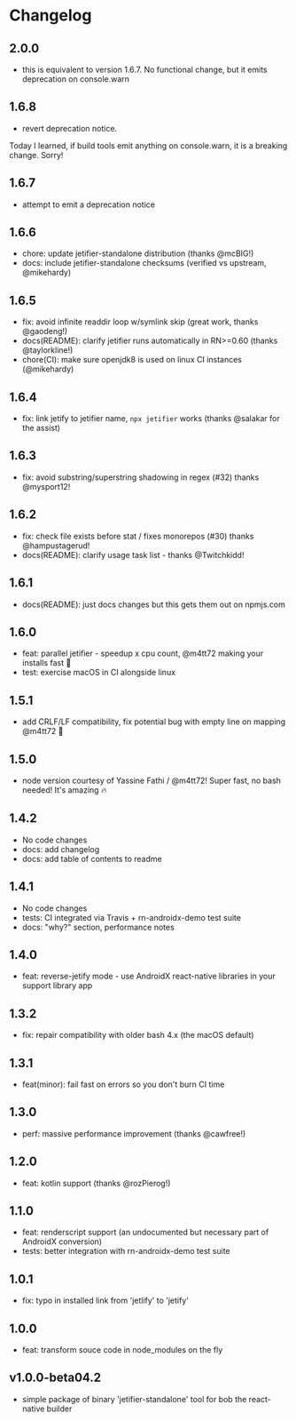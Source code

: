 # Changelog

## 2.0.0

- this is equivalent to version 1.6.7. No functional change, but it emits deprecation on console.warn

## 1.6.8

- revert deprecation notice.

Today I learned, if build tools emit anything on console.warn, it is a breaking change. Sorry!

## 1.6.7

- attempt to emit a deprecation notice

## 1.6.6
- chore: update jetifier-standalone distribution (thanks @mcBIG!)
- docs: include jetifier-standalone checksums (verified vs upstream, @mikehardy)

## 1.6.5
- fix: avoid infinite readdir loop w/symlink skip (great work, thanks @gaodeng!)
- docs(README): clarify jetifier runs automatically in RN>=0.60 (thanks @taylorkline!)
- chore(CI): make sure openjdk8 is used on linux CI instances (@mikehardy)

## 1.6.4
- fix: link jetify to jetifier name, `npx jetifier` works (thanks @salakar for the assist)

## 1.6.3
- fix: avoid substring/superstring shadowing in regex (#32) thanks @mysport12!

## 1.6.2

- fix: check file exists before stat / fixes monorepos (#30) thanks @hampustagerud!
- docs(README): clarify usage task list - thanks @Twitchkidd!

## 1.6.1

- docs(README): just docs changes but this gets them out on npmjs.com

## 1.6.0

- feat: parallel jetifier - speedup x cpu count, @m4tt72 making your installs fast :muscle:
- test: exercise macOS in CI alongside linux

## 1.5.1

- add CRLF/LF compatibility, fix potential bug with empty line on mapping @m4tt72 :rocket:

## 1.5.0

- node version courtesy of Yassine Fathi / @m4tt72! Super fast, no bash needed! It's amazing :fire:

## 1.4.2

- No code changes
- docs: add changelog
- docs: add table of contents to readme

## 1.4.1

- No code changes
- tests: CI integrated via Travis + rn-androidx-demo test suite
- docs: "why?" section, performance notes

## 1.4.0

- feat: reverse-jetify mode - use AndroidX react-native libraries in your support library app

## 1.3.2

- fix: repair compatibility with older bash 4.x (the macOS default)

## 1.3.1

- feat(minor): fail fast on errors so you don't burn CI time

## 1.3.0

- perf: massive performance improvement (thanks @cawfree!)

## 1.2.0

- feat: kotlin support (thanks @rozPierog!)

## 1.1.0

- feat: renderscript support (an undocumented but necessary part of AndroidX conversion)
- tests: better integration with rn-androidx-demo test suite

## 1.0.1

- fix: typo in installed link from 'jetlify' to 'jetify'

## 1.0.0

- feat: transform souce code in node_modules on the fly

## v1.0.0-beta04.2

- simple package of binary 'jetifier-standalone' tool for bob the react-native builder
